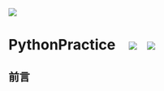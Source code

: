 ![](https://ftp.bmp.ovh/imgs/2020/08/46341119c90d5ae8.png)
  
# PythonPractice&nbsp;&nbsp;&nbsp; ![](https://img.shields.io/badge/Language-Python-yellow.svg)&nbsp;&nbsp;&nbsp;![](https://img.shields.io/badge/Author-Am0xil-blue.svg)  



## 前言

